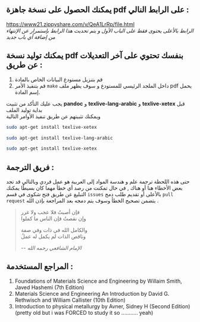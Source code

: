 ## يمكنك الحصول على نسخة جاهزة pdf على الرابط النالي :
<https://www21.zippyshare.com/v/QeA1LrRp/file.html>  
*الرابط بالأعلى يحتوى فقط على الباب الأول و يتم تحديث هذا الرابط بإستمرار عن الإنتهاء من إضافة أي باب جديد*  

## يمكنك توليد نسخة pdf بنفسك تحتوي على آخر التعديلات عن طريق :

1. قم بتنزيل مستودع البيانات الخاص بالمادة  
2. قم بتنفيذ الأمر `make` داخل الملجد الرئيسي للمستودع و سوف يظهر ملف pdf يحمل إسم المادة.  

يجب عليك التأكد من تثبيت **pandoc** و **texlive-lang-arabic** و **texlive-xetex** قبل بداية توليد الملف  
ويمكنك تثبيتهم عن طريق تنفيذ الأوامر التالية 

~~~sh
sudo apt-get install texlive-xetex

sudo apt-get install texlive-lang-arabic

sudo apt-get install texlive-xetex
~~~

## فريق الترجمة :

حتى هذه اللحظة ترجمة علم و هندسة المواد إلى العربية هو عمل فردي وبالتالي قد تجد بعض الأخطاء هنا أو هناك , في حال تمكنت من رصد أي خطأ مهما كان بسيطًا يمكنك التبليغ عن طريق فتح شكوى في قسم `issues` بالأعلى أو تقديم طلب دمج `pull request` يتضمن تصحيح الخطأ وسوف يتم دمجه بعد المراجعة بإذن الله .


> فإن أصبتُ فلا عجب ولا غرر  
> وإن نقصتُ فإن الناس ما كملوا  
> 
> والكامل الله في ذات وفي صفة  
> وناقص الذات لم يكمل له عملُ  
> 
> -- <cite>الإمام الشافعي رحمه الله</cite> 

## المراجع المستخدمة :  


1. Foundations of Materials Science and Engineering by Willaim Smith, Javed Hashemi (7th Edition)
2. Materials Science and Engineering An Introduction by David G. Rethwisch and William Callister (10th Edition)
3. Introduction to physical metallurgy by Avner, Sidney H (Second Edition) (pretty old but i was FORCED to study it so ........... yeah)



